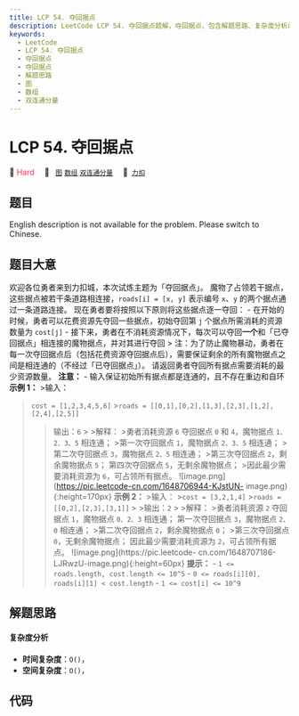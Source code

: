 ```yaml
---
title: LCP 54. 夺回据点
description: LeetCode LCP 54. 夺回据点题解，夺回据点，包含解题思路、复杂度分析以及完整的 JavaScript 代码实现。
keywords:
  - LeetCode
  - LCP 54. 夺回据点
  - 夺回据点
  - 夺回据点
  - 解题思路
  - 图
  - 数组
  - 双连通分量
---
```


# LCP 54. 夺回据点

🔴 <font color=#ff334b>Hard</font>&emsp; 🔖&ensp; [`图`](/tag/graph.md) [`数组`](/tag/array.md) [`双连通分量`](/tag/biconnected-component.md)&emsp; 🔗&ensp;[`力扣`](https://leetcode.cn/problems/s5kipK)

## 题目

English description is not available for the problem. Please switch to
Chinese.


## 题目大意

欢迎各位勇者来到力扣城，本次试炼主题为「夺回据点」。 魔物了占领若干据点，这些据点被若干条道路相连接，`roads[i] = [x, y]` 表示编号
`x`、`y` 的两个据点通过一条道路连接。 现在勇者要将按照以下原则将这些据点逐一夺回： \- 在开始的时候，勇者可以花费资源先夺回一些据点，初始夺回第
`j` 个据点所需消耗的资源数量为 `cost[j]` \-
接下来，勇者在不消耗资源情况下，每次可以夺回**一个**和「已夺回据点」相连接的魔物据点，并对其进行夺回 >
注：为了防止魔物暴动，勇者在每一次夺回据点后（包括花费资源夺回据点后），需要保证剩余的所有魔物据点之间是相连通的（不经过「已夺回据点」）。
请返回勇者夺回所有据点需要消耗的最少资源数量。 **注意：** \- 输入保证初始所有据点都是连通的，且不存在重边和自环 **示例 1：** >输入：
>`cost = [1,2,3,4,5,6]` >`roads = [[0,1],[0,2],[1,3],[2,3],[1,2],[2,4],[2,5]]`
> >输出：`6` > >解释： >勇者消耗资源 `6` 夺回据点 `0` 和 `4`，魔物据点 `1、2、3、5` 相连通； >第一次夺回据点
`1`，魔物据点 `2、3、5` 相连通； >第二次夺回据点 `3`，魔物据点 `2、5` 相连通； >第三次夺回据点 `2`，剩余魔物据点 `5`；
>第四次夺回据点 `5`，无剩余魔物据点； >因此最少需要消耗资源为 `6`，可占领所有据点。
![image.png](https://pic.leetcode-cn.com/1648706944-KJstUN-
image.png){:height=170px} **示例 2：** >输入： >`cost = [3,2,1,4]` >`roads =
[[0,2],[2,3],[3,1]]` > >输出：`2` > >解释： >勇者消耗资源 `2` 夺回据点 `1`，魔物据点 `0、2、3` 相连通；
>第一次夺回据点 `3`，魔物据点 `2、0` 相连通； >第二次夺回据点 `2`，剩余魔物据点 `0`； >第三次夺回据点 `0`，无剩余魔物据点；
>因此最少需要消耗资源为 `2`，可占领所有据点。 ![image.png](https://pic.leetcode-
cn.com/1648707186-LJRwzU-image.png){:height=60px} **提示：** \- `1 <=
roads.length, cost.length <= 10^5` \- `0 <= roads[i][0], roads[i][1] <
cost.length` \- `1 <= cost[i] <= 10^9`


## 解题思路

#### 复杂度分析

- **时间复杂度**：`O()`，
- **空间复杂度**：`O()`，

## 代码

```javascript

```